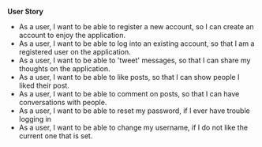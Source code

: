 **User Story**
* As a user, I want to be able to register a new account, so I can create an account to enjoy the application. 
* As a user, I want to be able to log into an existing account, so that I am a registered user on the application.
* As a user, I want to be able to 'tweet' messages, so that I can share my thoughts on the application.
* As a user, I want to be able to like posts, so that I can show people I liked their post.
* As a user, I want to be able to comment on posts, so that I can have conversations with people. 
* As a user, I want to be able to reset my password, if I ever have trouble logging in
* As a user, I want to be able to change my username, if I do not like the current one that is set. 

